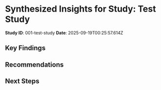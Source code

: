# Synthesized Insights for Study: Test Study

**Study ID**: 001-test-study
**Date**: 2025-09-19T00:25:57.614Z

## Key Findings
<!-- Add your key findings here -->

## Recommendations
<!-- Add recommendations here -->

## Next Steps
<!-- Add next steps here -->
